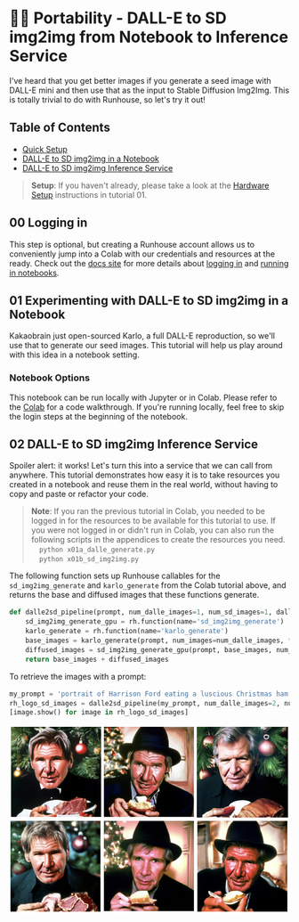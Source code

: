 # 👩‍🚀 Portability - DALL-E to SD img2img from Notebook to Inference Service

I've heard that you get better images if you generate a seed image with DALL-E
mini and then use that as the input to Stable Diffusion Img2Img. This is
totally trivial to do with Runhouse, so let's try it out!

## Table of Contents
- [Quick Setup](#00-quick-setup)
- [DALL-E to SD img2img in a Notebook](#01-experimenting-with-dall-e-to-sd-img2img-in-a-notebook)
- [DALL-E to SD img2img Inference Service](#02-dall-e-to-sd-img2img-inference-service)

> **Setup**:
If you haven't already, please take a look at the 
[Hardware Setup](../t01_Stable_Diffusion/README.md#00-hardware-setup) instructions in tutorial 01.

## 00 Logging in

This step is optional, but creating a Runhouse account allows us to 
conveniently jump into a Colab with our credentials and resources at the ready.
Check out the [docs site](https://runhouse-docs.readthedocs-hosted.com/en/latest/index.html) for more details about
[logging in](https://runhouse-docs.readthedocs-hosted.com/en/latest/overview/accessibility.html#secrets-and-logging-in-out) and
[running in notebooks](https://runhouse-docs.readthedocs-hosted.com/en/latest/overview/notebooks.html).

## 01 Experimenting with DALL-E to SD img2img in a Notebook

Kakaobrain just open-sourced Karlo, a full DALL-E reproduction, so we'll use that to generate our seed 
images. This tutorial will help us play around with this idea in a notebook setting.

### Notebook Options
This notebook can be run locally with Jupyter or in Colab. Please refer to the
[Colab](https://colab.research.google.com/github/run-house/tutorials/blob/main/t03_DALLE_SD_pipeline/p01_colab_dalle_to_sd_img2img.ipynb) for a code walkthrough. 
If you're running locally, feel free to skip the login steps at the beginning of the notebook.


## 02 DALL-E to SD img2img Inference Service

Spoiler alert: it works! Let's turn this into a service that we can call from anywhere. This 
tutorial demonstrates how easy it is to take resources you created in a notebook and reuse them in
the real world, without having to copy and paste or refactor your code.

>**Note**:
If you ran the previous tutorial in Colab, you needed to be logged in for the
resources to be available for this tutorial to use. If you were not logged in
or didn't run in Colab, you can also run the following scripts in the
appendices to create the resources you need.  
&emsp;`python x01a_dalle_generate.py`  
&emsp;`python x01b_sd_img2img.py `

The following function sets up Runhouse callables for the `sd_img2img_generate`
and `karlo_generate` from the Colab tutorial above, and returns the base and
diffused images that these functions generate.

```python
def dalle2sd_pipeline(prompt, num_dalle_images=1, num_sd_images=1, dalle_kwargs={}, sd_kwargs={}):
    sd_img2img_generate_gpu = rh.function(name='sd_img2img_generate')
    karlo_generate = rh.function(name='karlo_generate')
    base_images = karlo_generate(prompt, num_images=num_dalle_images, **dalle_kwargs)
    diffused_images = sd_img2img_generate_gpu(prompt, base_images, num_images=num_sd_images, **sd_kwargs)
    return base_images + diffused_images
```

To retrieve the images with a prompt:

```python
my_prompt = 'portrait of Harrison Ford eating a luscious Christmas ham'
rh_logo_sd_images = dalle2sd_pipeline(my_prompt, num_dalle_images=2, num_sd_images=2)
[image.show() for image in rh_logo_sd_images]
```

![](../assets/t03/p02_output.png)
